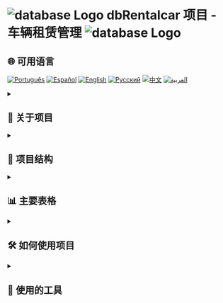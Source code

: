 # <img src="https://cdn.icon-icons.com/icons2/494/PNG/512/database_icon-icons.com_48316.png" alt="database Logo" width="52" height="30" /> dbRentalcar 项目 - 车辆租赁管理 <img src="https://cdn.icon-icons.com/icons2/494/PNG/512/database_icon-icons.com_48316.png" alt="database Logo" width="52" height="30" />

  <summary><h2>🌐 可用语言</h2></summary>

  [![Português](https://img.shields.io/badge/Português-green)](https://github.com/SamuelRocha91/dbRentalCar/blob/main/README.md) 
  [![Español](https://img.shields.io/badge/Español-yellow)](https://github.com/SamuelRocha91/dbRentalCar/blob/main/README_es.md) 
  [![English](https://img.shields.io/badge/English-blue)](https://github.com/SamuelRocha91/dbRentalCar/blob/main/README_en.md) 
  [![Русский](https://img.shields.io/badge/Русский-lightgrey)](https://github.com/SamuelRocha91/dbRentalCar/blob/main/README_ru.md) 
  [![中文](https://img.shields.io/badge/中文-red)](https://github.com/SamuelRocha91/dbRentalCar/blob/main/README_ch.md) 
  [![العربية](https://img.shields.io/badge/العربية-orange)](https://github.com/SamuelRocha91/dbRentalCar/blob/main/README_ar.md)

<details>
  <summary><h2>📖 关于项目</h2></summary>

  该项目旨在管理汽车租赁业务的操作。它使用名为 `dbRentalcar.db` 的 SQLite 数据库，位于 `database` 文件夹中，存储客户、车辆、员工和租赁等信息。此外，还创建了迁移、种子数据和自定义查询，以便有效地管理和查询数据。

  ![数据模型](./images/diagrama.png)
</details>

<details>
  <summary><h2>📁 项目结构</h2></summary>

  - **database/dbRentalcar.db**: SQLite 数据库的主文件。
  - **database/migrations/**: 用于创建表格及其关系的 SQL 脚本。
  - **database/seeds/**: 用于填充初始数据（客户、车辆、员工等）的脚本。
  - **query/**: 包含与数据库交互的自定义 SQL 查询。
</details>

<details>
  <summary><h2>📊 主要表格</h2></summary>

  此数据库中创建的表格包括：

  - **CUSTOMERS**: 存储客户信息。
  - **CARS**: 存储可租赁车辆的详细信息。
  - **EMPLOYEES**: 包含员工信息。
  - **LOCATIONS**: 记录租赁交易，关联客户、车辆和员工。
</details>

<details>
  <summary><h2>🛠️ 如何使用项目</h2></summary>

  1. 克隆此存储库：
     ```bash
     git clone https://github.com/SamuelRocha91/dbRentalCar
     ```

  2. 安装 SQLite，如果尚未安装：
     - 在 Ubuntu 中：
       ```bash
       sudo apt-get install sqlite3
       ```

  3. 访问数据库：
     ```bash
     sqlite3 database/dbRentalcar.db
     ```

  4. 运行迁移以创建表：
     - 进入 `database/migrations` 文件夹，执行 SQL 文件。

  5. 使用种子数据填充数据库：
     - 进入 `database/seeds` 文件夹，执行 SQL 文件以插入初始数据。

  6. 使用 `query` 文件夹中的自定义查询与数据库交互。
</details>

<details>
  <summary><h2>🔧 使用的工具</h2></summary>

  - **SQLite**: 关系型数据库管理系统。
  - **SQL**: 用于与数据库交互的查询语言。
  - **迁移/种子数据**: 用于创建和填充数据库表格的脚本。
</details>